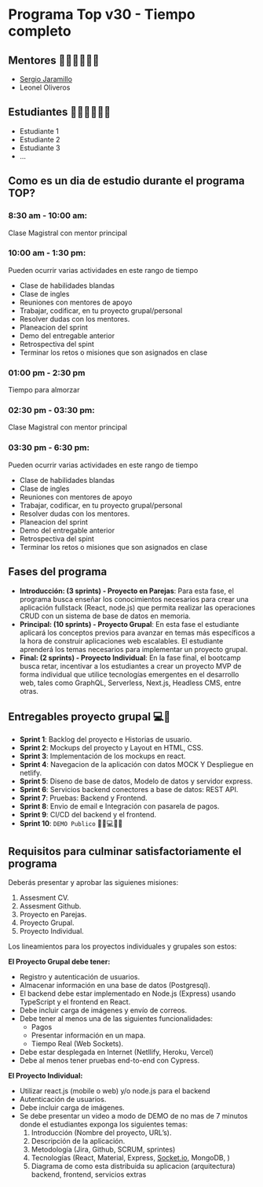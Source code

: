 # Programa Top v30 - Tiempo completo

## Mentores 👩🏻‍🏫👨🏼‍🏫

- [Sergio Jaramillo](profiles/mentor-principal.md)
- Leonel Oliveros

## Estudiantes 👩🏻‍💻🧑🏼‍💻

- Estudiante 1
- Estudiante 2
- Estudiante 3
- ...

## Como es un dia de estudio durante el programa TOP?

### 8:30 am - 10:00 am:

Clase Magistral con mentor principal

### 10:00 am - 1:30 pm:

Pueden ocurrir varias actividades en este rango de tiempo

- Clase de habilidades blandas
- Clase de ingles
- Reuniones con mentores de apoyo
- Trabajar, codificar, en tu proyecto grupal/personal
- Resolver dudas con los mentores.
- Planeacion del sprint
- Demo del entregable anterior
- Retrospectiva del spint
- Terminar los retos o misiones que son asignados en clase

### 01:00 pm - 2:30 pm

Tiempo para almorzar

### 02:30 pm - 03:30 pm:

Clase Magistral con mentor principal

### 03:30 pm - 6:30 pm:

Pueden ocurrir varias actividades en este rango de tiempo

- Clase de habilidades blandas
- Clase de ingles
- Reuniones con mentores de apoyo
- Trabajar, codificar, en tu proyecto grupal/personal
- Resolver dudas con los mentores.
- Planeacion del sprint
- Demo del entregable anterior
- Retrospectiva del spint
- Terminar los retos o misiones que son asignados en clase

## Fases del programa

- **Introducción: (3 sprints) - Proyecto en Parejas**: Para esta fase, el programa busca enseñar los conocimientos necesarios para crear una aplicación fullstack (React, node.js) que permita realizar las operaciones CRUD con un sistema de base de datos en memoria.
- **Principal: (10 sprints) - Proyecto Grupal**: En esta fase el estudiante aplicará los conceptos previos para avanzar en temas más específicos a la hora de construir aplicaciones web escalables. El estudiante aprenderá los temas necesarios para implementar un proyecto grupal.
- **Final: (2 sprints) - Proyecto Individual**: En la fase final, el bootcamp busca retar, incentivar a los estudiantes a crear un proyecto MVP de forma individual que utilice tecnologías emergentes en el desarrollo web, tales como GraphQL, Serverless, Next.js, Headless CMS, entre otras.

## Entregables proyecto grupal 💻🤝

- **Sprint 1**: Backlog del proyecto e Historias de usuario.
- **Sprint 2**: Mockups del proyecto y Layout en HTML, CSS.
- **Sprint 3**: Implementación de los mockups en react.
- **Sprint 4**: Navegacion de la aplicación con datos MOCK Y Despliegue en netlify.
- **Sprint 5**: Diseno de base de datos, Modelo de datos y servidor express.
- **Sprint 6**: Servicios backend conectores a base de datos: REST API.
- **Sprint 7**: Pruebas: Backend y Frontend.
- **Sprint 8**: Envio de email e Integración con pasarela de pagos.
- **Sprint 9**: CI/CD del backend y el frontend.
- **Sprint 10**: `DEMO Publico` 🎊🎉💻🎊🎉

## Requisitos para culminar satisfactoriamente el programa

Deberás presentar y aprobar las siguienes misiones:

1. Assesment CV.
2. Assesment Github.
3. Proyecto en Parejas.
4. Proyecto Grupal.
5. Proyecto Individual.

Los lineamientos para los proyectos individuales y grupales son estos:

**El Proyecto Grupal debe tener:**

- Registro y autenticación de usuarios.
- Almacenar información en una base de datos (Postgresql).
- El backend debe estar implementado en Node.js (Express) usando TypeScript y el frontend en React.
- Debe incluir carga de imágenes y envío de correos.
- Debe tener al menos una de las siguientes funcionalidades:
  - Pagos
  - Presentar información en un mapa.
  - Tiempo Real (Web Sockets).
- Debe estar desplegada en Internet (Netllify, Heroku, Vercel)
- Debe al menos tener pruebas end-to-end con Cypress.

**El Proyecto Individual:**

- Utilizar react.js (mobile o web) y/o node.js para el backend
- Autenticación de usuarios.
- Debe incluir carga de imágenes.
- Se debe presentar un video a modo de DEMO de no mas de 7 minutos donde el estudiantes exponga los siguientes temas:
  1. Introducción (Nombre del proyecto, URL’s).
  2. Descripción de la aplicación.
  3. Metodología (Jira, Github, SCRUM, sprintes)
  4. Tecnologías (React, Material, Express, [Socket.io](http://socket.io/), MongoDB, )
  5. Diagrama de como esta distribuida su aplicacion (arquitectura) backend, frontend, servicios extras
